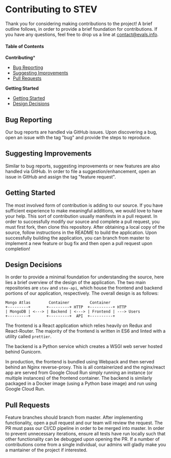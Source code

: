 # Contributing to STEV

Thank you for considering making contributions to the project! A brief outline
follows, in order to provide a brief foundation for contributions. If you have
any questions, feel free to drop us a line at
[contact@evals.info](mailto:contact@evals.info).


#### Table of Contents

**Contributing***
  * [Bug Reporting](#bug-reporting)
  * [Suggesting Improvements](#suggesting-improvements)
  * [Pull Requests](#pull-requests)
  
**Getting Started**
  * [Getting Started](#getting-started)
  * [Design Decisions](#design-decisions)

## Bug Reporting
Our bug reports are handled via GitHub issues. Upon discovering a bug, open an
issue with the tag "bug" and provide the steps to reproduce. 

## Suggesting Improvements
Similar to bug reports, suggesting improvements or new features are also handled
via GitHub. In order to file a suggestion/enhancement, open an issue in GitHub
and assign the tag "feature request". 

## Getting Started
The most involved form of contribution is adding to our source. If you have
sufficient experience to make meaningful additions, we would love to have your
help. This sort of contribution usually manifests in a pull request. In order to
successfully modify our source and complete a pull request, you must first fork,
then clone this repository. After obtaining a local copy of the source, follow
instructions in the README to build the application. Upon successfully building
the application, you can branch from master to implement a new feature or bug
fix and then open a pull request upon completion! 

## Design Decisions
In order to provide a minimal foundation for understanding the source, here lies
a brief overview of the design of the application. The two main repositories are
`stev` and `stev-api`, which house the frontend and backend portions of our
application, respectively. The overall design is as follows: 
```
Mongo Atlas        Container         Container
+---------+       +---------+ HTTP  +----------+ HTTP 
| MongoDB | <---> | Backend | <---> | Frontend | ---> Users
+---------+       +---------+  API  +----------+
```
The frontend is a React application which relies heavily on Redux and
React-Router. The majority of the frontend is written in ES6 and linted with a
utility called `prettier`. 

The backend is a Python service which creates a WSGI web server hosted behind
Gunicorn. 

In production, the frontend is bundled using Webpack and then served behind an
Nginx reverse-proxy. This is all containerized and the nginx/react app are
served from Google Cloud Run simply running an instance (or multiple instances)
of the frontend container. The backend is similarly packaged in a Docker image
(using a Python base image) and run using Google Cloud Run. 

## Pull Requests
Feature branches should branch from master. After implementing functionality,
open a pull request and our team will review the request. The PR must pass our
CI/CD pipeline in order to be merged into master. In order to prevent
unnecessary iterations, ensure all tests have run locally such that other
functionality can be debugged upon opening the PR. If a number of contributions
come from a single individual, our admins will gladly make you a mantainer of
the project if interested. 
